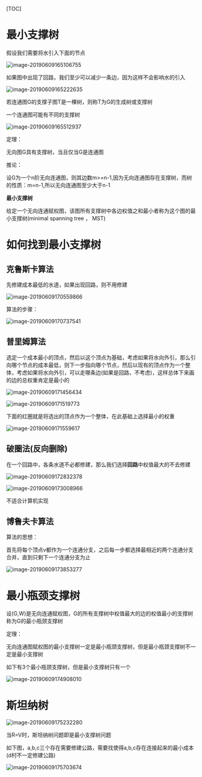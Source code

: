 [TOC]

# 最小支撑树



假设我们需要将水引入下面的节点

![image-20190609165106755](/Users/chenyansong/Documents/note/images/discrete_math/image-20190609165106755.png)

如果图中出现了回路，我们至少可以减少一条边，因为这样不会影响水的引入

![image-20190609165222635](/Users/chenyansong/Documents/note/images/discrete_math/image-20190609165222635.png)

若连通图G的支撑子图T是一棵树，则称T为G的生成树或支撑树

一个连通图可能有不同的支撑树

![image-20190609165512937](/Users/chenyansong/Documents/note/images/discrete_math/image-20190609165512937.png)



定理：

无向图G具有支撑树，当且仅当G是连通图

推论：

设G为一个n阶无向连通图，则其边数m>=n-1,因为无向连通图存在支撑树，而树的性质：m=n-1,所以无向连通图至少大于n-1



**最小支撑树**

给定一个无向连通赋权图，该图所有支撑树中各边权值之和最小者称为这个图的最小支撑树(minimal spanning tree ， MST)





# 如何找到最小支撑树

## 克鲁斯卡算法

先修建成本最低的水道，如果出现回路，则不用修建

![image-20190609170559866](/Users/chenyansong/Documents/note/images/discrete_math/image-20190609170559866.png)



算法的步骤：

![image-20190609170737541](/Users/chenyansong/Documents/note/images/discrete_math/image-20190609170737541.png)



## 普里姆算法

选定一个成本最小的顶点，然后以这个顶点为基础，考虑如果将水向外引，那么引向哪个节点的成本最低，则下一步指向哪个节点，然后以现有的顶点作为一个整体，考虑如果将水向外引，可以走哪条边(如果是回路，不考虑)，这样总体下来画的边的总权重肯定是最小的

![image-20190609171456434](/Users/chenyansong/Documents/note/images/discrete_math/image-20190609171456434.png)



![image-20190609171519773](/Users/chenyansong/Documents/note/images/discrete_math/image-20190609171519773.png)



下面的红圈就是将选出的顶点作为一个整体，在此基础上选择最小的权重

![image-20190609171559617](/Users/chenyansong/Documents/note/images/discrete_math/image-20190609171559617.png)



## 破圈法(反向删除)

在一个回路中，各条水道不必都修建，那么我们选择**回路**中权值最大的不去修建

![image-20190609172832378](/Users/chenyansong/Documents/note/images/discrete_math/image-20190609172832378.png)

![image-20190609173008966](/Users/chenyansong/Documents/note/images/discrete_math/image-20190609173008966.png)



不适合计算机实现



## 博鲁夫卡算法

算法的思想：

首先将每个顶点v都作为一个连通分支，之后每一步都选择最相近的两个连通分支合并，直到只剩下一个连通分支为止

![image-20190609173853277](/Users/chenyansong/Documents/note/images/discrete_math/image-20190609173853277.png)



# 最小瓶颈支撑树

设(G,W)是无向连通赋权图，G的所有支撑树中权值最大的边的权值最小的支撑树称为G的最小瓶颈支撑树



定理：

无向连通图赋权图的最小支撑树一定是最小瓶颈支撑树，但是最小瓶颈支撑树不一定是最小支撑树

如下有3个最小瓶颈支撑树，但是最小支撑树只有一个

![image-20190609174908010](/Users/chenyansong/Documents/note/images/discrete_math/image-20190609174908010.png)



# 斯坦纳树

![image-20190609175232280](/Users/chenyansong/Documents/note/images/discrete_math/image-20190609175232280.png)

当R=V时，斯坦纳树问题即是最小支撑树问题



如下图，a,b,c三个存在需要修建公路，需要找使得a,b,c存在连接起来的最小成本(d村不一定修建公路)

![image-20190609175703674](/Users/chenyansong/Documents/note/images/discrete_math/image-20190609175703674.png)
